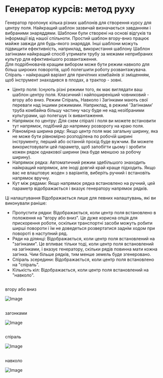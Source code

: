 # Генератор курсів: метод руху


Генератор пропонує кілька різних шаблонів для створення курсу для центру поля. Найкращий шаблон
зазвичай визначається завданням і вибраними знаряддями. Шаблони були створені на основі відгуків та інформації від
нашої спільноти.
Простий шаблон вгору-вниз працює майже завжди для будь-якого знаряддя. Інші шаблони можуть підвищити ефективність, наприклад, використання шаблону
Шаблон загінками найкращий спосіб утримати трубу за межами неприбраних культур для ефективнішого розвантаження.  
Для подрібнювачів кращим вибором може бути режим навколо для більш широких поворотів, щоб полегшити роботу розвантажувача.
Спіраль - найкращий варіант для причіпних комбайнів зі зміщенням, щоб інструмент знаходився в плодах, а трактор - зовні.



- Центр поля: Існують різні режими того, як має виглядати ваш шаблон центру поля. Класичний і найпоширеніший човниковий - вгору або вниз.
Режим Спіраль, Навколо і Загінками мають свої переваги над іншими режимами. Наприклад, в режимі 'Загінками' труба комбайна більшу частину часу буде не над незібраними культурами, що полегшує їх вивантаження.
- Напрямок по центру: Для схем спіралі і поля ви можете встановити тут напрямок, подібний до напрямку розвороту на краю поля.
- Рівномірна ширина ряду: Якщо центр поля має загальну ширину, яка не може бути рівномірно розподілена по робочій ширині інструменту, перший або останній прохід буде вужчим. Ви можете використовувати цей параметр, щоб запобігти цьому і зробити кожен рядок однакової ширини (яка буде меншою за робочу ширину).
- Напрямок рядка:  Автоматичний режим здебільшого знаходить найкращий напрямок, але іноді довгий край краще підходить. Якщо вас не влаштовує жоден з варіантів, виберіть ручний і встановіть напрямок вручну.
- Кут між рядами: Якщо напрямок рядка встановлено на ручний, цей параметр відображається і вказує генератору напрямок рядків.

Ці налаштування Відображається лише для певних налаштувань, які ви виконували раніше:
- Пропустити рядки: Відображається, коли центр поля встановлено в положення на "вгору або вниз". Це дуже корисна опція для прискорення роботи, оскільки транспортні засоби можуть робити ширші повороти і їм не доведеться розвертатися заднім ходом при повороті в наступний ряд.
- Ряди на ділянці: Відображається, коли центр поля встановлений на "загінками". Це впливає тільки тоді, коли центр поля встановлений на загінками, і вказує генератору, скільки рядів повинна мати кожна загінка. Чим більше рядків, тим менше земель буде згенеровано.
- Спіраль зсередини: Відображається, коли центр поля встановлено на "спіраль".
- Кількість кіл: Відображається, коли центр поля встановлений на "навколо".


## 
вгору або вниз


![Image](/home/runner/work/CourseplayHelp/CourseplayHelp/updown_0_0_1024_591.png)

## 
загонками


![Image](/home/runner/work/CourseplayHelp/CourseplayHelp/lands_0_0_1024_599.png)

## 
спіраль


![Image](/home/runner/work/CourseplayHelp/CourseplayHelp/spiral_0_0_1024_590.png)

## 
навколо


![Image](/home/runner/work/CourseplayHelp/CourseplayHelp/racetrack_0_0_1024_589.png)

